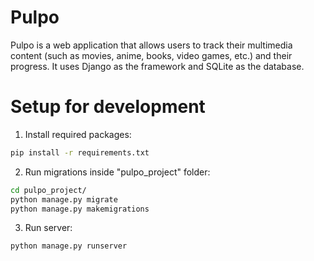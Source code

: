 # Pulpo
Pulpo is a web application that allows users to track their multimedia content (such as movies, anime, books, video games, etc.) and their progress. It uses Django as the framework and SQLite as the database.

# Setup for development
1. Install required packages:
```sh
pip install -r requirements.txt
```
2. Run migrations inside "pulpo_project" folder:
```sh
cd pulpo_project/
python manage.py migrate
python manage.py makemigrations
```
3. Run server:
```sh
python manage.py runserver
```